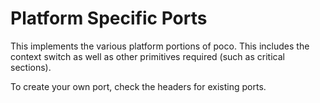 # Platform Specific Ports

This implements the various platform portions of poco. This includes the context
switch as well as other primitives required (such as critical sections).

To create your own port, check the headers for existing ports.


